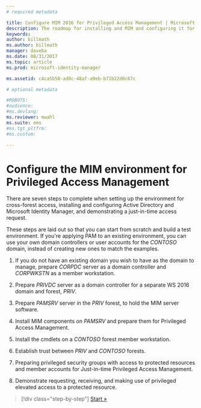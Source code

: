 ```yaml
---
# required metadata

title: Configure MIM 2016 for Privileged Access Management | Microsoft Docs
description: The roadmap for installing and MIM and configuring it for Privileged Access Management.
keywords:
author: billmath
ms.author: billmath
manager: daveba
ms.date: 08/31/2017
ms.topic: article
ms.prod: microsoft-identity-manager

ms.assetid: c4ca5b58-ad0c-48af-a9eb-b71b22d0c67c

# optional metadata

#ROBOTS:
#audience:
#ms.devlang:
ms.reviewer: mwahl
ms.suite: ems
#ms.tgt_pltfrm:
#ms.custom:

---
```

# Configure the MIM environment for Privileged Access Management

There are seven steps to complete when setting up the environment for cross-forest access, installing and configuring Active Directory and Microsoft Identity Manager, and demonstrating a just-in-time access request.

These steps are laid out so that you can start from scratch and build a test environment. If you're applying PAM to an existing environment, you can use your own domain controllers or user accounts for the *CONTOSO* domain, instead of creating new ones to match the examples.

1. If you do not have an existing domain you wish to have as the domain to manage, prepare *CORPDC* server as a domain controller and *CORPWKSTN* as a member workstation.

2. Prepare *PRIVDC* server as a domain controller for a separate WS 2016 domain and forest, *PRIV*.

3.  Prepare *PAMSRV* server in the *PRIV* forest, to hold the MIM server software.

4.  Install MIM components on *PAMSRV* and prepare them for Privileged Access Management.

5.  Install the cmdlets on a *CONTOSO* forest member workstation.

6.  Establish trust between *PRIV* and *CONTOSO* forests.

7.  Preparing privileged security groups with access to protected resources and member accounts for Just-in-time Privileged Access Management.

8.  Demonstrate requesting, receiving, and making use of privileged elevated access to a protected resource.

> [!div class="step-by-step"]
> [Start »](step-1-prepare-corp-domain.md)
